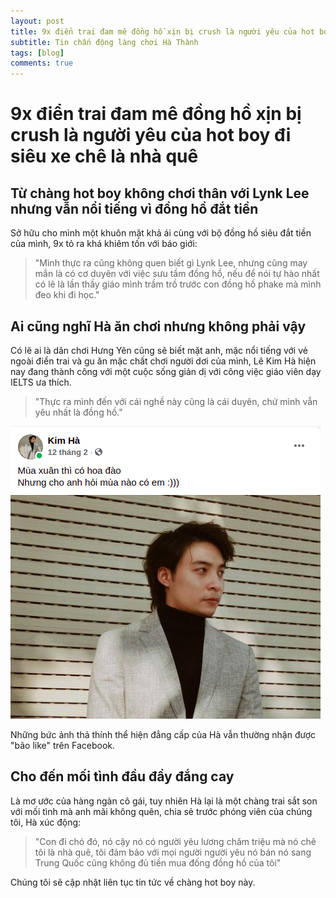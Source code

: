 ```yaml
---
layout: post
title: 9x điển trai đam mê đồng hồ xịn bị crush là người yêu của hot boy đi siêu xe chê là nhà quê
subtitle: Tin chấn động làng chơi Hà Thành
tags: [blog]
comments: true
---
```

# 9x điển trai đam mê đồng hồ xịn bị crush là người yêu của hot boy đi siêu xe chê là nhà quê

## Từ chàng hot boy không chơi thân với Lynk Lee nhưng vẫn nổi tiếng vì đồng hồ đắt tiền

Sở hữu cho mình một khuôn mặt khả ái cùng với bộ đồng hồ siêu đắt tiền của mình, 9x tỏ ra khá khiêm tốn với báo giới:

>"Mình thực ra cũng không quen biết gì Lynk Lee, nhưng cũng may mắn là có cơ duyên với việc sưu tầm đồng hồ, nếu để nói tự hào nhất có lẽ là lần thầy giáo mình trầm trồ trước con đồng hồ phake mà mình đeo khi đi học."

## Ai cũng nghĩ Hà ăn chơi nhưng không phải vậy

Có lẽ ai là dân chơi Hưng Yên cũng sẽ biết mặt anh, mặc nổi tiếng với vẻ ngoài điển trai và gu ăn mặc chất chơi người dơi của mình, Lê Kim Hà hiện nay đang thành công với một cuộc sống giản dị với công việc giáo viên dạy IELTS ưa thích.

>"Thực ra mình đến với cái nghề này cũng là cái duyên, chứ mình vẫn yêu nhất là đồng hồ." 

![ảnh thả thính](/img/kimhakimha.png)

Những bức ảnh thả thính thể hiện đẳng cấp của Hà vẫn thường nhận được "bão like" trên Facebook.

## Cho đến mối tình đầu đầy đắng cay 

Là mơ ước của hàng ngàn cô gái, tuy nhiên Hà lại là một chàng trai sắt son với mối tình mà anh mãi không quên, chia sẻ trước phóng viên của chúng tôi, Hà xúc động:

>"Con đỉ chó đó, nó cậy nó có người yêu lương chăm triệu mà nó chê tôi là nhà quê, tôi đảm bảo với mọi người người yêu nó bán nó sang Trung Quốc cũng không đủ tiền mua đống đồng hồ của tôi"

Chúng tôi sẽ cập nhật liên tục tin tức về chàng hot boy này.